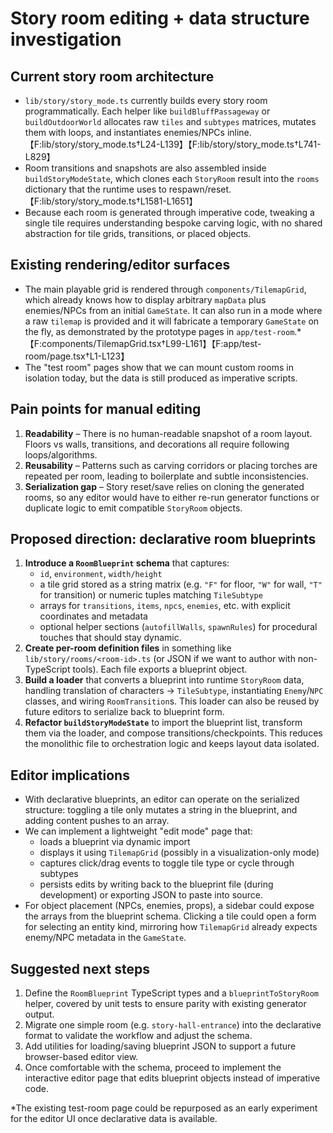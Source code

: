 # Story room editing + data structure investigation

## Current story room architecture
- `lib/story/story_mode.ts` currently builds every story room programmatically. Each helper like `buildBluffPassageway` or `buildOutdoorWorld` allocates raw `tiles` and `subtypes` matrices, mutates them with loops, and instantiates enemies/NPCs inline.【F:lib/story/story_mode.ts†L24-L139】【F:lib/story/story_mode.ts†L741-L829】
- Room transitions and snapshots are also assembled inside `buildStoryModeState`, which clones each `StoryRoom` result into the `rooms` dictionary that the runtime uses to respawn/reset.【F:lib/story/story_mode.ts†L1581-L1651】
- Because each room is generated through imperative code, tweaking a single tile requires understanding bespoke carving logic, with no shared abstraction for tile grids, transitions, or placed objects.

## Existing rendering/editor surfaces
- The main playable grid is rendered through `components/TilemapGrid`, which already knows how to display arbitrary `mapData` plus enemies/NPCs from an initial `GameState`. It can also run in a mode where a raw `tilemap` is provided and it will fabricate a temporary `GameState` on the fly, as demonstrated by the prototype pages in `app/test-room`.*【F:components/TilemapGrid.tsx†L99-L161】【F:app/test-room/page.tsx†L1-L123】
- The "test room" pages show that we can mount custom rooms in isolation today, but the data is still produced as imperative scripts.

## Pain points for manual editing
1. **Readability** – There is no human-readable snapshot of a room layout. Floors vs walls, transitions, and decorations all require following loops/algorithms.
2. **Reusability** – Patterns such as carving corridors or placing torches are repeated per room, leading to boilerplate and subtle inconsistencies.
3. **Serialization gap** – Story reset/save relies on cloning the generated rooms, so any editor would have to either re-run generator functions or duplicate logic to emit compatible `StoryRoom` objects.

## Proposed direction: declarative room blueprints
1. **Introduce a `RoomBlueprint` schema** that captures:
   - `id`, `environment`, `width/height`
   - a tile grid stored as a string matrix (e.g. `"F"` for floor, `"W"` for wall, `"T"` for transition) or numeric tuples matching `TileSubtype`
   - arrays for `transitions`, `items`, `npcs`, `enemies`, etc. with explicit coordinates and metadata
   - optional helper sections (`autofillWalls`, `spawnRules`) for procedural touches that should stay dynamic.
2. **Create per-room definition files** in something like `lib/story/rooms/<room-id>.ts` (or JSON if we want to author with non-TypeScript tools). Each file exports a blueprint object.
3. **Build a loader** that converts a blueprint into runtime `StoryRoom` data, handling translation of characters → `TileSubtype`, instantiating `Enemy`/`NPC` classes, and wiring `RoomTransition`s. This loader can also be reused by future editors to serialize back to blueprint form.
4. **Refactor `buildStoryModeState`** to import the blueprint list, transform them via the loader, and compose transitions/checkpoints. This reduces the monolithic file to orchestration logic and keeps layout data isolated.

## Editor implications
- With declarative blueprints, an editor can operate on the serialized structure: toggling a tile only mutates a string in the blueprint, and adding content pushes to an array.
- We can implement a lightweight "edit mode" page that:
  - loads a blueprint via dynamic import
  - displays it using `TilemapGrid` (possibly in a visualization-only mode)
  - captures click/drag events to toggle tile type or cycle through subtypes
  - persists edits by writing back to the blueprint file (during development) or exporting JSON to paste into source.
- For object placement (NPCs, enemies, props), a sidebar could expose the arrays from the blueprint schema. Clicking a tile could open a form for selecting an entity kind, mirroring how `TilemapGrid` already expects enemy/NPC metadata in the `GameState`.

## Suggested next steps
1. Define the `RoomBlueprint` TypeScript types and a `blueprintToStoryRoom` helper, covered by unit tests to ensure parity with existing generator output.
2. Migrate one simple room (e.g. `story-hall-entrance`) into the declarative format to validate the workflow and adjust the schema.
3. Add utilities for loading/saving blueprint JSON to support a future browser-based editor view.
4. Once comfortable with the schema, proceed to implement the interactive editor page that edits blueprint objects instead of imperative code.

*The existing test-room page could be repurposed as an early experiment for the editor UI once declarative data is available.
